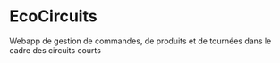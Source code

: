 # EcoCircuits
Webapp de gestion de commandes, de produits et de tournées dans le cadre des circuits courts
